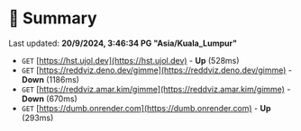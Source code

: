# 📖 Summary
Last updated: **20/9/2024, 3:46:34 PG "Asia/Kuala_Lumpur"**

- `GET` [https://hst.ujol.dev](https://hst.ujol.dev) - **Up** (528ms)
- `GET` [https://reddviz.deno.dev/gimme](https://reddviz.deno.dev/gimme) - **Down** (1186ms)
- `GET` [https://reddviz.amar.kim/gimme](https://reddviz.amar.kim/gimme) - **Down** (670ms)
- `GET` [https://dumb.onrender.com](https://dumb.onrender.com) - **Up** (293ms)
